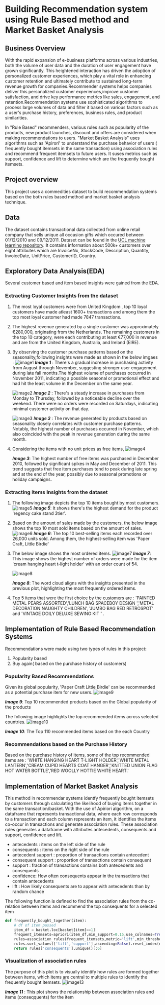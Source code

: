 # Building Recommendation system using Rule Based method and Market Basket Analysis
## Business Overview 
With the rapid expansion of e-business platforms across various industries, both the volume of user data and the duration of user engagement have grown significantly. This heightened interaction has driven the adoption of personalized customer experiences, which play a vital role in enhancing customer retention and ultimately contribute to sustained long-term revenue growth for companies.Recommender systems helps companies deliver this personalized customer experiences,improve customer satisfaction, and drive key performance metrics like sales, engagement, and retention.Recommendation systems use sophisticated algorithms to process large volumes of data and filter it based on various factors such as a user's purchase history, preferences, business rules, and product similarities.

In "Rule Based" recommenders, various rules such as popularity of the products, new product launches, discount and offers are considered when making recommendations to users. 
"Market Basket Analysis" uses algorithms such as 'Apirori' to understand the purchase behavior of users ( frequently bought itemsets in the same transaction) using association rules and recommend frequent itemsets to future users. It suses metrics such as support, confidence and lift to determine which are the frequently bought itemsets.

## Project overview 
This project uses a commedities dataset to build recommendation systems based on the both rules based method and market basket analysis technique. 
## Data 
The dataset contains transactional data collected from online retail company that sells unique all occasion gifts which occured between 01/12/2010 and 09/12/2011. Dataset can be found in the [UCL machine learning repository](https://archive.ics.uci.edu/dataset/352/online+retail). It contains information about 500k+ customers over eight attributes which are InvoiceNo, StockCode, Description, Quantity, InvoiceDate, UnitPrice, CustomerID, Country.
## Exploratory Data Analysis(EDA) 
Several customer based and item based insights were gained from the EDA.
### Extracting Customer Insights from the dataset
1. The most loyal customers were from United Kingdom , top 10 loyal customers have made atleast 1600+ transactions and among them the top most loyal customer had made 7847 transactions.
2. The highest revenue generated by a single customer was approximately €280,000, originating from the Netherlands. The remaining customers in the top 10 category, were each contributing at least €77,000 in revenue and are from the United Kingdom, Australia, and Ireland (EIRE).
3. By observing the customer purchase patterns based on the seasonality,following insights were made as shown in the below imgaes :
   ![image1](Images/image1.png)
      ***Image 1*** : 
    There's a gradual increase in purchasing activity  from August through November, suggesting stronger user engagement during late fall months.The highest volume of purchases occurred in November 2011, indicating a possible seasonal or promotional effect and had hit the least volume in the December on the same year.

    ![image2](Images/image2.png)
      ***Image 2*** :
    There's a steady increase in purchases from Monday to Thursday, followed by a noticeable decline over the weekend. There were no orders were recorded on Saturdays, indicating minimal customer activity on that day.

   ![image3](Images/image3.png)
      ***Image 3*** :
   The revenue generated by products based on seasonality closely correlates with customer purchase patterns. Notably, the highest number of purchases occurred in November, which also coincided with the peak in revenue generation during the same month.
4. Considering the items with no unit prices as free items,
   ![image4](Images/image5.png)

   ***Image 3***: The highest number of free items was purchased in December 2010, followed by significant spikes in May and December of 2011. This trend suggests that free item purchases tend to peak during late spring and at the end of the year, possibly due to seasonal promotions or holiday campaigns.

### Extracting Items Insights from the dataset
1. The following image depicts the top 10 items bought by most customers. 
   ![image5](Images/image6.png)
   ***Image 5***: It shows there's the highest demand for the product 'regency cake stand 3tier'.

2. Based on the amount of sales made by the customers, the below image shows the top 10 most sold items based on the amount of sales.
   ![image6](Images/image7.png)
   ***Image 6***: The top 10 best-selling items each recorded over 26,000 units sold. Among them, the highest-selling item was 'Paper Craft, Little Birdie'
   
3. The below image shows the most ordered items.
   ![image7](Images/image8.png)
   ***Image 7***: This image shows the highest number of orders were made for the item 'cream hanging heart t-light holder' with an order count of 54.

    ![image8](Images/image9.png)

    ***Image 8***: The word cloud aligns with the insights presented in the previous plot, highlighting the most frequently ordered items.

5. Top 5 items that were the first choice by the customers are : 'PAINTED METAL PEARS ASSORTED','LUNCH BAG SPACEBOY DESIGN ','METAL DECORATION NAUGHTY CHILDREN', 'JUMBO BAG RED RETROSPOT' and 'VINTAGE DOILY DELUXE SEWING KIT ' .


## Implementation of Rule Based Recommendation Systems 
Recommendations were made using two types of rules in this project: 
1. Popularity based
2. Buy again( based on the purchase history of customers)

### Popularity Based Recommendations 
Given its global popularity, 'Paper Craft Little Birdie' can be recommended as a potential purchase item for new users.
![image9](Images/image10.png)

***Image 9***: Top 10 recommended products based on the Global popularity of the products 

The following image highlights the top recommended items across selected countries.
![image10](Images/image11.png) 

***Image 10***: The Top 110 recommended items based on the each Country 

### Recommendations based on the Purchase History 
Based on the purchase history of items, some of the top recommended items are : 'WHITE HANGING HEART T-LIGHT HOLDER','WHITE METAL LANTERN','CREAM CUPID HEARTS COAT HANGER','KNITTED UNION FLAG HOT WATER BOTTLE','RED WOOLLY HOTTIE WHITE HEART.'

## Implementation of Market Basket Analysis 
This method in recommendar systems identfy frequently bought itemsets by customers through calculating the likelihood of buying items together in the same transaction/basket.
With the use of Apiriori algorithm, on a dataframe that represents transactional data, where each row corresponds to a transaction and each column represents an item, it identifies the items co-occur in transactions and generate association rules. These association rules generates a dataframe with attributes antecedents, consequents and support, confidence and lift.
- antecedents : items on the left side of the rule
- consequents : items on the right side of the rule
- antecedent support : proportion of transactions contain antecedent
- consequent support : proportion of transactions contain consequent
- support : fraction of transactions contains both antecedents and consequents
- confidence: How often consequents appear in the transactions that contain antecedents
- lift : How likely consequents are to appear with antecedents than by random chance

The following function is defined to find the association rules from the co-relation between items and  recommend the top consequents for a selected item
```python 
def frequently_bought_together(item):
    # df of item passed
    item_df = basket.loc[basket[item]==1]
    frequent_itemsets=apriori(item_df,min_support=0.15,use_colnames=True)#Apply apriori algorithm on item df 
    rules=association_rules(frequent_itemsets,metric='lift',min_threshold=1)
    rules.sort_values(['lift','support'],ascending=False).reset_index(drop=True)
    return rules['consequents'].unique()[:6]
 ```
### Visualization of association rules 
The purpose of this plot is to visually identify how rules are formed together between items, which items are central to multiple rules to identify the frequently bought itemsets.
![image13](Images/bigraph1.png)

***Image 11*** : This plot shows the relationship between association rules and items (conseqquents) for the item 















